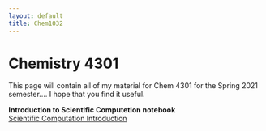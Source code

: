 ```yaml
---
layout: default
title: Chem1032
---
```

# Chemistry 4301
This page will contain all of my material for Chem 4301 for the Spring 2021 semester.... I hope that you find it useful.

**Introduction to Scientific Computetion notebook**  
[Scientific Computation Introduction](/chem4301/Computation_intro.ipynb)


